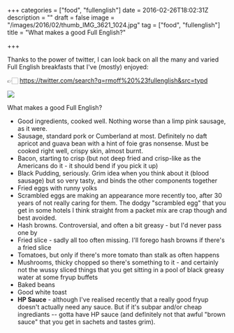 +++
categories = ["food", "fullenglish"]
date = 2016-02-26T18:02:31Z
description = ""
draft = false
image = "/images/2016/02/thumb_IMG_3621_1024.jpg"
tag = ["food", "fullenglish"]
title = "What makes a good Full English?"

+++

Thanks to the power of twitter, I can look back on all the many and varied Full English breakfasts that I've (mostly) enjoyed: 

👉🏻 https://twitter.com/search?q=rmoff%20%23fullenglish&src=typd

![](/images/2016/02/fullenglish.jpg)

What makes a good Full English? 

* Good ingredients, cooked well. Nothing worse than a limp pink sausage, as it were.
* Sausage, standard pork or Cumberland at most. Definitely no daft apricot and guava bean with a hint of foie gras nonsense. Must be cooked right well, crispy skin, almost burnt.
* Bacon, starting to crisp (but not deep fried and crisp-like as the Americans do it - it should bend if you pick it up)
* Black Pudding, seriously. Grim idea when you think about it (blood sausage) but so very tasty, and binds the other components together
* Fried eggs with runny yolks
* Scrambled eggs are making an appearance more recently too, after 30 years of not really caring for them. The dodgy "scrambled egg" that you get in some hotels I think straight from a packet mix are crap though and best avoided.
* Hash browns. Controversial, and often a bit greasy - but I'd never pass one by
* Fried slice - sadly all too often missing. I'll forego hash browns if there's a fried slice
* Tomatoes, but only if there's more tomato than stalk as often happens
* Mushrooms, thicky chopped so there's something to it - and certainly not the wussy sliced things that you get sitting in a pool of black greasy water at some fryup buffets
* Baked beans
* Good white toast
* **HP Sauce** - although I've realised recently that a really good fryup doesn't actually need any sauce. But if it's subpar and/or cheap ingrediants -- gotta have HP sauce (and definitely not that awful "brown sauce" that you get in sachets and tastes grim). 

